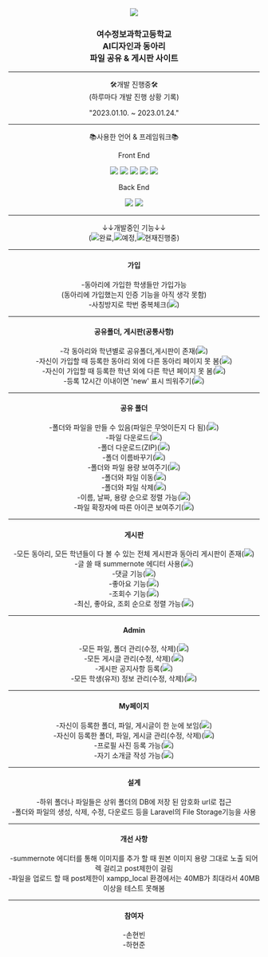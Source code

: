 <div align="center"> 
<img src="https://capsule-render.vercel.app/api?type=waving&color=auto&height=250&section=header&text=AI디자인과&fontSize=90" />
    <h3>
    여수정보과학고등학교
    <br>
    AI디자인과 동아리<br>
    파일 공유 & 게시판 사이트</h3>
    <hr>
    🛠개발 진행중🛠
    <br>
    (하루마다 개발 진행 상황 기록)
    <p>"2023.01.10. ~ 2023.01.24."</p>
    <hr>
    <p>📚사용한 언어 & 프레임워크📚</p>
    <p>Front End</p>
    <img src="https://img.shields.io/badge/HTML5-orange?style=flat&logo=html5&logoColor=white"/>
    <img src="https://img.shields.io/badge/CSS3-blue?style=flat&logo=css3&logoColor=white"/>
    <img src="https://img.shields.io/badge/JavaScript-yellow?style=flat&logo=javascript&logoColor=white"/>
    <img src="https://img.shields.io/badge/jQuery-blue?style=flat&logo=jquery&logoColor=white"/>
    <img src="https://img.shields.io/badge/Bootstrap-purple?style=flat&logo=bootstrap&logoColor=white"/>
    <p>Back End</p>
    <img src="https://img.shields.io/badge/php-blue?style=flat&logo=php&logoColor=white"/>
    <img src="https://img.shields.io/badge/Laravel-red?style=flat&logo=laravel&logoColor=white"/>
    <hr>
    <p>
    ↓↓개발중인 기능↓↓
    <br>
    (<img src="https://img.shields.io/badge/O-green?style=flat-square&logo=&logoColor="/>완료,<img src="https://img.shields.io/badge/X-red?style=flat-square&logo=&logoColor="/>예정,<img src="https://img.shields.io/badge/△-yellow?style=flat-square&logo=&logoColor="/>현재진행중)
    </p>
    <hr>
    <h4>가입</h4>
    -동아리에 가입한 학생들만 가입가능
    <br>
    (동아리에 가입했는지 인증 기능을 아직 생각 못함)
    <br>
    -사칭방지로 학번 중복체크(<img src="https://img.shields.io/badge/O-green?style=flat-square&logo=&logoColor="/>)
    <hr>
    <h4>공유폴더, 게시판(공통사항)</h4>
    -각 동아리와 학년별로 공유폴더,게시판이 존재(<img src="https://img.shields.io/badge/O-green?style=flat-square&logo=&logoColor="/>)
    <br>
    -자신이 가입할 때 등록한 동아리 외에 다른 동아리 페이지 못 봄(<img src="https://img.shields.io/badge/O-green?style=flat-square&logo=&logoColor="/>)
    <br>
    -자신이 가입할 때 등록한 학년 외에 다른 학년 페이지 못 봄(<img src="https://img.shields.io/badge/O-green?style=flat-square&logo=&logoColor="/>)
    <br>
    -등록 12시간 이내이면 'new' 표시 띄워주기(<img src="https://img.shields.io/badge/X-red?style=flat-square&logo=&logoColor="/>)
    <hr>
    <h4>공유 폴더</h4>
    -폴더와 파일을 만들 수 있음(파일은 무엇이든지 다 됨)(<img src="https://img.shields.io/badge/O-green?style=flat-square&logo=&logoColor="/>)
    <br>
    -파일 다운로드(<img src="https://img.shields.io/badge/O-green?style=flat-square&logo=&logoColor="/>)
    <br>
    -폴더 다운로드(ZIP)(<img src="https://img.shields.io/badge/△-yellow?style=flat-square&logo=&logoColor="/>)
    <br>
    -폴더 이름바꾸기(<img src="https://img.shields.io/badge/O-green?style=flat-square&logo=&logoColor="/>)
    <br>
    -폴더와 파일 용량 보여주기(<img src="https://img.shields.io/badge/O-green?style=flat-square&logo=&logoColor="/>)
    <br>
    -폴더와 파일 이동(<img src="https://img.shields.io/badge/X-red?style=flat-square&logo=&logoColor="/>)
    <br>
    -폴더와 파일 삭제(<img src="https://img.shields.io/badge/O-green?style=flat-square&logo=&logoColor="/>)
    <br>
    -이름, 날짜, 용량 순으로 정렬 가능(<img src="https://img.shields.io/badge/X-red?style=flat-square&logo=&logoColor="/>)
    <br>
    -파일 확장자에 따른 아이콘 보여주기(<img src="https://img.shields.io/badge/X-red?style=flat-square&logo=&logoColor="/>)
    <hr>
    <h4>게시판</h4>
    -모든 동아리, 모든 학년들이 다 볼 수 있는 전체 게시판과 동아리 게시판이 존재(<img src="https://img.shields.io/badge/O-green?style=flat-square&logo=&logoColor="/>)
    <br>
    -글 쓸 때 summernote 에디터 사용(<img src="https://img.shields.io/badge/O-green?style=flat-square&logo=&logoColor="/>)
    <br>
    -댓글 기능(<img src="https://img.shields.io/badge/X-red?style=flat-square&logo=&logoColor="/>)
    <br>
    -좋아요 기능(<img src="https://img.shields.io/badge/O-green?style=flat-square&logo=&logoColor="/>)
    <br>
    -조회수 기능(<img src="https://img.shields.io/badge/O-green?style=flat-square&logo=&logoColor="/>)
    <br>
    -최신, 좋아요, 조회 순으로 정렬 가능(<img src="https://img.shields.io/badge/O-green?style=flat-square&logo=&logoColor="/>)
    <hr>
    <h4>Admin</h4>
    -모든 파일, 폴더 관리(수정, 삭제)(<img src="https://img.shields.io/badge/X-red?style=flat-square&logo=&logoColor="/>)
    <br>
    -모든 게시글 관리(수정, 삭제)(<img src="https://img.shields.io/badge/O-green?style=flat-square&logo=&logoColor="/>)
    <br>
    -게시판 공지사항 등록(<img src="https://img.shields.io/badge/X-red?style=flat-square&logo=&logoColor="/>)
    <br>
    -모든 학생(유저) 정보 관리(수정, 삭제)(<img src="https://img.shields.io/badge/X-red?style=flat-square&logo=&logoColor="/>)
    <hr>
    <h4>My페이지</h4>
    -자신이 등록한 폴더, 파일, 게시글이 한 눈에 보임(<img src="https://img.shields.io/badge/X-red?style=flat-square&logo=&logoColor="/>)
    <br>
    -자신이 등록한 폴더, 파일, 게시글 관리(수정, 삭제)(<img src="https://img.shields.io/badge/X-red?style=flat-square&logo=&logoColor="/>)
    <br>
    -프로필 사진 등록 가능(<img src="https://img.shields.io/badge/△-yellow?style=flat-square&logo=&logoColor="/>)
    <br>
    -자기 소개글 작성 가능(<img src="https://img.shields.io/badge/△-yellow?style=flat-square&logo=&logoColor="/>)
    <hr>
    <h4>설계</h4>
    -하위 폴더나 파일들은 상위 폴더의 DB에 저장 된 암호화 url로 접근 
    <br>
    -폴더와 파일의 생성, 삭제, 수정, 다운로드 등을 Laravel의 File Storage기능을 사용
    <hr>
    <h4>개선 사항</h4>
    -summernote 에디터를 통해 이미지를 추가 할 때 원본 이미지 용량 그대로 노출 되어 렉 걸리고 post제한이 걸림
    <br>
    -파일을 업로드 할 때 post제한이 xampp_local 환경에서는 40MB가 최대라서 40MB 이상을 테스트 못해봄
    <hr>
    <h4>참여자</h4>
    -손현빈
    <br>
    -하현준
</div>

